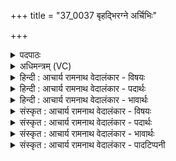 +++
title = "37_0037 बृहद्भिरग्ने अर्चिभिः"

+++
<details><summary>पदपाठः</summary>

बृ꣣ह꣡द्भिः꣢। अ꣣ग्ने। अ꣣र्चिभिः꣢। शु꣣क्रे꣡ण꣢। दे꣣व। शोचि꣡षा꣢। भ꣣र꣡द्वा꣢जे। भ꣣र꣢त्। वा꣣जे। समिधानः꣢। सम्꣣। इधानः꣢। य꣣विष्ठ्य। रेव꣢त्। पा꣣वक। दीदिहि। ३७।
</details>

<details><summary>अधिमन्त्रम् (VC)</summary>

- अग्निः
- शंयुर्बार्हस्पत्यः
- बृहती
- मध्यमः
- आग्नेयं काण्डम्
</details>

<details><summary>हिन्दी : आचार्य रामनाथ वेदालंकार - विषयः</summary>

अगले मन्त्र में पुनः परमात्मा से प्रार्थना की गयी है।
</details>

<details><summary>हिन्दी : आचार्य रामनाथ वेदालंकार - पदार्थः</summary>

पदार्थान्वय -  हे (यविष्ठ्य) अतिशय युवा, (पावक) पवित्रकर्ता, (देव) दाता (अग्ने) तेजस्वी परमेश्वर ! (बृहद्भिः) महान् (अर्चिभिः) तेजों से, और (शुक्रेण) शुद्ध (शोचिषा) ज्ञान-प्रकाश से (भरद्वाजे) अपने आत्मा में बल भरनेवाले पुरुषार्थप्रिय मुझ स्तोता के अन्दर अथवा बल एवं उत्साह से सम्पन्न मेरे मन के अन्दर (समिधानः) प्रकाशित होते हुए आप (रेवत्) समृद्धिपूर्वक (दीदिहि) देदीप्यमान हों ॥३॥
</details>

<details><summary>हिन्दी : आचार्य रामनाथ वेदालंकार - भावार्थः</summary>

भावार्थ -  मनुष्यों को पुरुषार्थी होकर ही परमेश्वर का आह्वान करना चाहिए। अकर्मण्य की प्रार्थना वह नहीं सुनता ॥३॥
</details>

<details><summary>संस्कृत : आचार्य रामनाथ वेदालंकार - विषयः</summary>

अथ पुनः परमात्मानं प्रार्थयते।
</details>

<details><summary>संस्कृत : आचार्य रामनाथ वेदालंकार - पदार्थः</summary>

पदार्थान्वय -  हे यविष्ठ्य नित्यतरुण। अतिशयेन युवा यविष्ठः, स एव यविष्ठ्यः। युवशब्दाद् इष्ठन् प्रत्ययः। ततो नवसूर्तमर्तयविष्ठेभ्यो यत् अ० ५।४।२५ वा० इति स्वार्थे यत् प्रत्ययः। (पावक) पवित्रयितः, (देव) दातः (अग्ने) तेजस्विन् परमेश्वर ! (बृहद्भिः) महद्भिः (अर्चिभिः) तेजोभिः, (शुक्रेण) शुद्धेन। शुच्यते पवित्रीभवतीति शुक्रः। शुचिर् पूतीभावे धातोः ऋज्रेन्द्राग्र०’ उ० २।२९ इति रन्-प्रत्ययान्तो निपातः। (शोचिषा) ज्ञानप्रकाशेन च (भरद्वाजे२) भरन् बिभ्रद् वाजं बलं स्वात्मनि यः स भरद्वाजः पुरुषार्थ-प्रियः, तादृशे मयि स्तोतरि, यद्वा भरद्वाजे बलोत्साहसम्पन्ने मदीये मनसि। मनो वै भरद्वाज ऋषिः। श० ८।१।१।९। (समिधानः) प्रकाशमानः सन् (रेवत्) समृद्धियुक्तं यथा भवति तथा। धनवाचकाद् रयिशब्दान्मतुपि रयेर्मतौ बहुलम्’ अ० ६।१।३७ वा० इति सम्प्रसारणम्। (दीदिहि) देदीप्यस्व। दीदयतिः ज्वलतिकर्मा। निघं० १।१६ ॥३॥
</details>

<details><summary>संस्कृत : आचार्य रामनाथ वेदालंकार - भावार्थः</summary>

भावार्थ -  मनुष्यैः पुरुषार्थिभिरेव भूत्वा परमेश्वर आह्वातव्यः। अकर्मण्यस्य प्रार्थनां स न कर्णे करोति ॥३॥
</details>

<details><summary>संस्कृत : आचार्य रामनाथ वेदालंकार - पादटिप्पनी</summary>

टिप्पनी -   १. ऋ० ६।४८।७। रेवन्नः शुक्र दीदिहि इति पाठः। तदनन्तरं द्युमत् पावक दीदिहि’ इत्यधिकम्। २. अस्य मन्त्रस्य शंयुः ऋषिः, मन्त्रे च भरद्वाजस्य नाम। तदेतद् ऋषयो मन्त्रकर्तारः क्वचित् स्वकीयं नाम मन्त्रे प्रचिक्षिपुः इति ये मन्यन्ते तेषां मते कथं संगच्छेत? तत्समाधानं भरतस्वामी प्रोवाच—भरद्वाजे मम भ्रातरि इति भरद्वाजः शंयोर्भ्रातासीदिति तदीयोऽभिप्रायः। सायणोऽपि तथैव व्याचख्यौ। वस्तुतस्तु भरद्वाज इति यौगिकं नाम, अतो नात्रेतिहासः शङ्कनीयः।
</details>